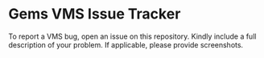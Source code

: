 # Gems VMS Issue Tracker
To report a VMS bug, open an issue on this repository. 
Kindly include a full description of your problem. If applicable, please provide screenshots.
